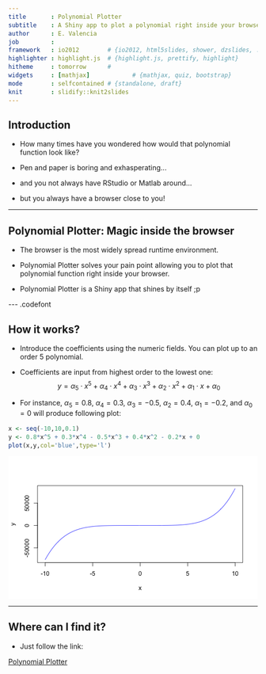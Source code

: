 ```yaml
---
title       : Polynomial Plotter
subtitle    : A Shiny app to plot a polynomial right inside your browser!
author      : E. Valencia
job         : 
framework   : io2012        # {io2012, html5slides, shower, dzslides, ...}
highlighter : highlight.js  # {highlight.js, prettify, highlight}
hitheme     : tomorrow      # 
widgets     : [mathjax]            # {mathjax, quiz, bootstrap}
mode        : selfcontained # {standalone, draft}
knit        : slidify::knit2slides
---
```


## Introduction

- How many times have you wondered how would that polynomial function look like?

- Pen and paper is boring and exhasperating...

- and you not always have RStudio or Matlab around...

- but you always have a browser close to you!

---

## Polynomial Plotter: Magic inside the browser

- The browser is the most widely spread runtime environment.

- Polynomial Plotter solves your pain point allowing you to plot that polynomial function right inside your browser.

- Polynomial Plotter is a Shiny app that shines by itself ;p

--- .codefont

## How it works?
- Introduce the coefficients using the numeric fields. You can plot up to an order 5 polynomial.
- Coefficients are input from highest order to the lowest one:
$$y =  \alpha_5 \cdot x^5 + \alpha_4 \cdot x^4 + \alpha_3 \cdot x^3 + \alpha_2 \cdot x^2 + \alpha_1 \cdot x + \alpha_0$$

- For instance, $\alpha_5=0.8$, $\alpha_4=0.3$, $\alpha_3=-0.5$, $\alpha_2=0.4$, $\alpha_1=-0.2$, and $\alpha_0=0$ will produce following plot:

```r
x <- seq(-10,10,0.1)
y <- 0.8*x^5 + 0.3*x^4 - 0.5*x^3 + 0.4*x^2 - 0.2*x + 0
plot(x,y,col='blue',type='l')
```

<img src="assets/fig/unnamed-chunk-1.png" title="plot of chunk unnamed-chunk-1" alt="plot of chunk unnamed-chunk-1" style="display: block; margin: auto;" />

---

## Where can I find it?

- Just follow the link:

[Polynomial Plotter](https://polyplot.shinyapps.io/shinyPolynomialPlotter/)



